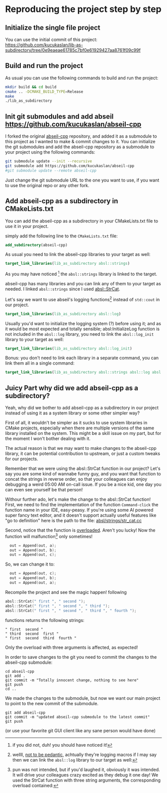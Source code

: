 # Reproducing the project step by step

## Initialize the single file project
You can use the initial commit of this project:
https://github.com/kucukaslan/lib-as-subdirectory/tree/0e9eaeae61785c7bf0e61929427aa8761f09c99f

## Build and run the project
As usual you can use the following commands to build and run the project:
```bash
mkdir build && cd build
cmake .. -DCMAKE_BUILD_TYPE=Release
make
./lib_as_subdirectory
```

## Init git submodules and add abseil https://github.com/kucukaslan/abseil-cpp
I forked the original [abseil-cpp](https://github.com/abseil/abseil-cpp) repository,
and added it as a submodule to this project as I wanted to make & commit changes to it.
You can initialize the git submodules and add the abseil-cpp repository as a submodule to your project using the following commands:
```bash
git submodule update --init --recursive
git submodule add https://github.com/kucukaslan/abseil-cpp
#git submodule update --remote abseil-cpp
```
Just change the git submodule URL to the one you want to use, if you want to use the original repo or any other fork.

## Add abseil-cpp as a subdirectory in CMakeLists.txt
You can add the abseil-cpp as a subdirectory in your CMakeLists.txt file to use it in your project.

simply add the following line to the `CMakeLists.txt` file:
```cmake
add_subdirectory(abseil-cpp)
```
As usual you need to link the abseil-cpp libraries to your target as well:
```cmake
target_link_libraries(lib_as_subdirectory absl::strings)
```
As you may have noticed [^shoulda] the `absl::strings` library is linked to the target.
[^shoulda]: if you did not, duh! you should have noticed it!

abseil-cpp has many libraries and you can link any of them to your target as needed.
I linked `absl::strings` since I used [absl::StrCat](https://abseil.io/docs/cpp/guides/strings#abslstrcat-and-abslstrappend-for-string-concatenation).

Let's say we want to use abseil's logging functions[^acthually] instead of `std::cout` in our project.
[^acthually]: wellll, [not to be pedantic](https://i.redd.it/1ef5ylxhmvx71.jpg), achtually they're logging macros if I may say 
then we can link the `absl::log` library to our target as well:
```cmake
target_link_libraries(lib_as_subdirectory absl::log)
```
Usually you'd want to initialize the logging system (?) before using it;
and as it would be most expected and totally sensible; absl:InitializeLog function
is not included in the `absl::log` library, you need to link
the `absl::log_init` library to your target as well:
```cmake
target_link_libraries(lib_as_subdirectory absl::log_init)
```

Bonus: you don't need to link each library in a separate command, you can link them all in a single command:
```cmake
target_link_libraries(lib_as_subdirectory absl::strings absl::log absl::log_init)
```

## Juicy Part why did we add abseil-cpp as a subdirectory?
Yeah, why did we bother to add abseil-cpp as a subdirectory in our project 
instead of using it as a system library or some other simpler way?

First of all, it wouldn't be simpler as it sucks to use system libraries in CMake projects,
especially when there are multiple versions of the same library installed on the system.
This might be a skill issue on my part, but for the moment I won't bother dealing with it.

The actual reason is that we may want to make changes to the abseil-cpp library,
it can be potential contribution to upstream, or just a custom tweaks for our projects.

Remember that we were using the absl::StrCat function in our project?
Let's say you are some kind of wannabe funny guy, and you want that function 
to concat the strings in reverse order, so that your colleagues can enjoy
debugging a weird 05:00 AM on-call issue. 
If you be a nice kid, one day you can even see yourself be that person!

Withour further ado, let's make the change to the absl::StrCat function!
First, we need to find the implementation of the function
`Command-click` the function name in your IDE, easy-peasy.
If you're using some AI powered super fancy text editor, 
and it doesn't support actually useful features like "go to definition"
here is the path to the file: [absl/strings/str_cat.cc](https://github.com/abseil/abseil-cpp/blob/master/absl/strings/str_cat.cc#L80)

Second, notice that the function is [overloaded](https://en.wikipedia.org/wiki/Function_overloading).
Aren't you lucky! Now the function will malfunction[^pun] only sometimes! 
[^pun]: pun was not intended, but if you'd laughed it, obviously it was intended.
It will drive your colleagues crazy excited as they debug it one day!
We used the StrCat function with three string arguments,
the corresponding overload contained:
```cpp
  out = Append(out, a);
  out = Append(out, b);
  out = Append(out, c);
```
So, we can change it to:
```cpp
  out = Append(out, c);
  out = Append(out, b);
  out = Append(out, a);
```
Recompile the project and see the magic happen!
following
```cpp
absl::StrCat(" first ", " second ");
absl::StrCat(" first ", " second ", " third ");
absl::StrCat(" first ", " second ", " third ", " fourth ");
```
functions returns the following strings:
```
" first  second "
" third  second  first "
" first  second  third  fourth "
```
Only the overload with three arguments is affected, as expected!

In order to save changes to the git you need to commit the changes to the abseil-cpp submodule:
```shell
cd abseil-cpp
git add .
git commit -m "Totally innocent change, nothing to see here"
git push
cd ..
```
We made the changes to the submodule, but now we want our main project to point to the new commit of the submodule.
```shell
git add abseil-cpp
git commit -m "updated abseil-cpp submodule to the latest commit"
git push
```
(or use your favorite git GUI client like any sane person would have done)
